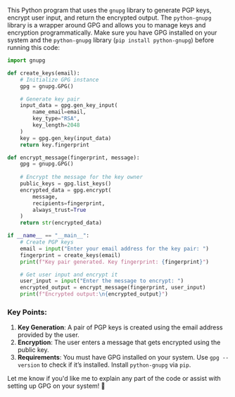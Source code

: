 This Python program that uses the `gnupg` library to generate PGP keys, encrypt user input, and return the encrypted output. The `python-gnupg` library is a wrapper around GPG and allows you to manage keys and encryption programmatically. Make sure you have GPG installed on your system and the `python-gnupg` library (`pip install python-gnupg`) before running this code:

```python
import gnupg

def create_keys(email):
    # Initialize GPG instance
    gpg = gnupg.GPG()

    # Generate key pair
    input_data = gpg.gen_key_input(
        name_email=email,
        key_type="RSA",
        key_length=2048
    )
    key = gpg.gen_key(input_data)
    return key.fingerprint

def encrypt_message(fingerprint, message):
    gpg = gnupg.GPG()
    
    # Encrypt the message for the key owner
    public_keys = gpg.list_keys()
    encrypted_data = gpg.encrypt(
        message,
        recipients=fingerprint,
        always_trust=True
    )
    return str(encrypted_data)

if __name__ == "__main__":
    # Create PGP keys
    email = input("Enter your email address for the key pair: ")
    fingerprint = create_keys(email)
    print(f"Key pair generated. Key fingerprint: {fingerprint}")

    # Get user input and encrypt it
    user_input = input("Enter the message to encrypt: ")
    encrypted_output = encrypt_message(fingerprint, user_input)
    print(f"Encrypted output:\n{encrypted_output}")
```

### Key Points:
1. **Key Generation**: A pair of PGP keys is created using the email address provided by the user.
2. **Encryption**: The user enters a message that gets encrypted using the public key.
3. **Requirements**: You must have GPG installed on your system. Use `gpg --version` to check if it’s installed. Install `python-gnupg` via `pip`.

Let me know if you'd like me to explain any part of the code or assist with setting up GPG on your system! 🚀
